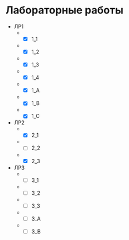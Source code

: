 # Лабораторные работы
+ ЛР1
  + - [x] 1_1
  + - [x] 1_2
  + - [x] 1_3
  + - [x] 1_4
  + - [x] 1_A
  + - [x] 1_B
  + - [x] 1_C
+ ЛР2
  + - [x] 2_1
  + - [ ] 2_2
  + - [x] 2_3
+ ЛР3
  + - [ ] 3_1
  + - [ ] 3_2
  + - [ ] 3_3
  + - [ ] 3_A
  + - [ ] 3_B
